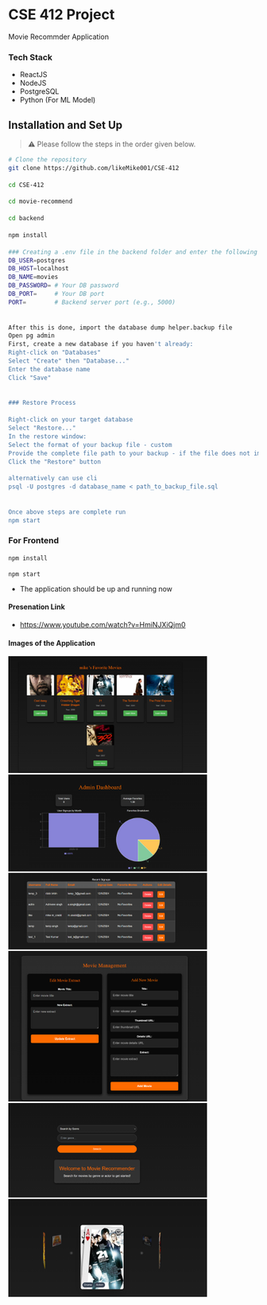 # CSE 412 Project

Movie Recommder Application

### Tech Stack 

- ReactJS 
- NodeJS
- PostgreSQL
- Python (For ML Model) 

## Installation and Set Up 

> ⚠️ Please follow the steps in the order given below.

```bash
# Clone the repository
git clone https://github.com/likeMike001/CSE-412

cd CSE-412

cd movie-recommend

cd backend

npm install 

### Creating a .env file in the backend folder and enter the following things 
DB_USER=postgres
DB_HOST=localhost
DB_NAME=movies
DB_PASSWORD= # Your DB password
DB_PORT=     # Your DB port
PORT=        # Backend server port (e.g., 5000)


After this is done, import the database dump helper.backup file
Open pg admin
First, create a new database if you haven't already:
Right-click on "Databases"
Select "Create" then "Database..."
Enter the database name
Click "Save"


### Restore Process

Right-click on your target database
Select "Restore..."
In the restore window:
Select the format of your backup file - custom
Provide the complete file path to your backup - if the file does not immediately show up in file explorer then select all types of file and it will show 
Click the "Restore" button

alternatively can use cli 
psql -U postgres -d database_name < path_to_backup_file.sql


Once above steps are complete run
npm start 
```
### For Frontend 
```
npm install

npm start 

```
- The application should be up and running now 

#### Presenation Link 
- https://www.youtube.com/watch?v=HmiNJXiQjm0

#### Images of the Application
<img src = "https://github.com/likeMike001/CSE-412/blob/main/movie-recommend/frontend/src/assets/image1.png" width="400" >
<img src = "https://github.com/likeMike001/CSE-412/blob/main/movie-recommend/frontend/src/assets/image2.png" width="400" >
<img src = "https://github.com/likeMike001/CSE-412/blob/main/movie-recommend/frontend/src/assets/image3.png" width="400" >
<img src = "https://github.com/likeMike001/CSE-412/blob/main/movie-recommend/frontend/src/assets/image4.png" width="400" >
<img src = "https://github.com/likeMike001/CSE-412/blob/main/movie-recommend/frontend/src/assets/image5.png" width="400" >
<img src = "https://github.com/likeMike001/CSE-412/blob/main/movie-recommend/frontend/src/assets/image6.png" width="400" >


